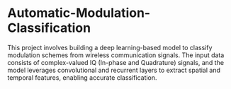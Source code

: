 # Automatic-Modulation-Classification
This project involves building a deep learning-based model to classify modulation schemes from wireless communication signals. The input data consists of complex-valued IQ (In-phase and Quadrature) signals, and the model leverages convolutional and recurrent layers to extract spatial and temporal features, enabling accurate classification.
